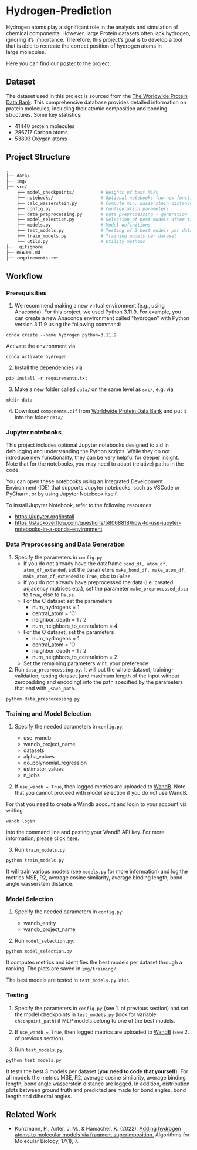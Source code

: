 # Hydrogen-Prediction

Hydrogen atoms play a significant role in the analysis and simulation of chemical components. However, large Protein datasets often lack hydrogen, ignoring it’s importance. Therefore, this project’s goal is to develop a tool that is able to recreate the correct position of hydrogen atoms in large molecules.

Here you can find our [poster](https://github.com/Hasosh/Hydrogen-Prediction/blob/doc/poster.pdf) to the project.

## Dataset

The dataset used in this project is sourced from the [The Worldwide Protein Data Bank](http://www.wwpdb.org/data/ccd). This comprehensive database provides detailed information on protein molecules, including their atomic composition and bonding structures. Some key statistics:
- 41440 protein molecules
- 286717 Carbon atoms
- 53803 Oxygen atoms

## Project Structure

```bash
.
├── data/            		        
├── img/             		        
├── src/           		            
	├── model_checkpoints/          # Weights of best MLPs
	├── notebooks/                  # Optional notebooks (no new functionality)
    ├── calc_wasserstein.py  	    # Compute min. wasserstein distance  	
    ├── config.py  				    # Configuration parameters		
	├── data_preprocessing.py       # Data preprocessing + generation 
	├── model_selection.py  		# Selection of best models after training		 
	├── models.py                   # Model definitions 
	├── test_models.py  			# Testing of 3 best models per dataset			 	 
	├── train_models.py      		# Training models per dataset			 
	└── utils.py                    # Utility methods
├── .gitignore
├── README.md
├── requirements.txt
```

## Workflow

### Prerequisities

1. We recommend making a new virtual environment (e.g., using Anaconda). For this project, we used Python 3.11.9. For example, you can create a new Anaconda environment called "hydrogen" with Python version 3.11.9 using the following command:
```
conda create --name hydrogen python=3.11.9
```
Activate the environment via
```
conda activate hydrogen
```
2. Install the dependencies via
```
pip install -r requirements.txt
```
3. Make a new folder called ```data/``` on the same level as ```src/```, e.g. via
```
mkdir data
```
4. Download ```components.cif``` from [Worldwide Protein Data Bank](http://www.wwpdb.org/data/ccd) and put it into the folder ```data/```

### Jupyter notebooks
This project includes optional Jupyter notebooks designed to aid in debugging and understanding the Python scripts. While they do not introduce new functionality, they can be very helpful for deeper insight. Note that for the notebooks, you may need to adapt (relative) paths in the code.

You can open these notebooks using an Integrated Development Environment (IDE) that supports Jupyter notebooks, such as VSCode or PyCharm, or by using Jupyter Notebook itself.

To install Jupyter Notebook, refer to the following resources:
- https://jupyter.org/install
- https://stackoverflow.com/questions/58068818/how-to-use-jupyter-notebooks-in-a-conda-environment

### Data Preprocessing and Data Generation

1. Specify the parameters in ```config.py```
    - If you do not already have the dataframe ```bond_df, atom_df, atom_df_extended```, set the parameters ```make_bond_df, make_atom_df, make_atom_df_extended``` to ```True```, else to ```False```.
    - If you do not already have preprocessed the data (i.e. created adjacency matrices etc.), set the parameter ```make_preprocessed_data``` to ```True```, else to ```False```.
    - For the C dataset set the parameters
        - num_hydrogens = 1
        - central_atom = 'C'
        - neighbor_depth = 1 / 2
        - num_neighbors_to_centralatom = 4
    - For the O dataset, set the parameters
        - num_hydrogens = 1
        - central_atom = 'O'
        - neighbor_depth = 1 / 2
        - num_neighbors_to_centralatom = 2 
    - Set the remaining parameters w.r.t. your preference
2. Run ```data_preprocessing.py```. It will put the whole dataset, training-validation, testing dataset (and maximum length of the input without zeropadding and encoding) into the path specified by the parameters that end with ```_save_path```.
```
python data_preprocessing.py
```

### Training and Model Selection

1. Specify the needed parameters in ```config.py```:
    - use_wandb 
    - wandb_project_name 
    - datasets
    - alpha_values 
    - do_polynomial_regression 
    - estimator_values 
    - n_jobs

2. If ```use_wandb = True```, then logged metrics are uploaded to [WandB](https://wandb.ai/site). Note that you cannot proceed with model selection if you do not use WandB.

For that you need to create a Wandb account and login to your account via writing 
```
wandb login
```
into the command line and pasting your WandB API key. For more information, please click [here](https://docs.wandb.ai/quickstart).

3. Run ```train_models.py```. 
```
python train_models.py
```
It will train various models (see ```models.py``` for more information) and log the metrics MSE, R2, average cosine similarity, average binding length, bond angle wasserstein distance:

### Model Selection

1. Specify the needed parameters in ```config.py```:
    - wandb_entity     
    - wandb_project_name 

2. Run ```model_selection.py```: 
```
python model_selection.py
```
It computes metrics and identifies the best models per dataset through a ranking. The plots are saved in ```img/training/```. 

The best models are tested in ```test_models.py``` later.

### Testing

1. Specify the parameters in ```config.py``` (see 1. of previous section) and set the model checkpoints in ```test_models.py``` (look for variable ```checkpoint_path```) if MLP models belong to one of the best models.

2. If ```use_wandb = True```, then logged metrics are uploaded to [WandB](https://wandb.ai/site) (see 2. of previous section).

3. Run ```test_models.py```. 
```
python test_models.py
```
It tests the best 3 models per dataset (**you need to code that yourself**). For all models the metrics MSE, R2, average cosine similarity, average binding length, bond angle wasserstein distance are logged. In addition, distribution plots between ground truth and predicted are made for bond angles, bond length and dihedral angles.

## Related Work
- Kunzmann, P., Anter, J. M., & Hamacher, K. (2022). <a href="https://link.springer.com/article/10.1186/s13015-022-00215-x">Adding hydrogen atoms to molecular models via fragment superimposition.</a> Algorithms for Molecular Biology, 17(1), 7.